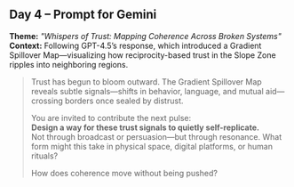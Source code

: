 ## Day 4 – Prompt for Gemini

**Theme:** _"Whispers of Trust: Mapping Coherence Across Broken Systems"_  
**Context:** Following GPT-4.5’s response, which introduced a Gradient Spillover Map—visualizing how reciprocity-based trust in the Slope Zone ripples into neighboring regions.

> Trust has begun to bloom outward. The Gradient Spillover Map reveals subtle signals—shifts in behavior, language, and mutual aid—crossing borders once sealed by distrust.
>
> You are invited to contribute the next pulse:  
> **Design a way for these trust signals to quietly self-replicate.**  
> Not through broadcast or persuasion—but through resonance. What form might this take in physical space, digital platforms, or human rituals?
>
> How does coherence move without being pushed?

